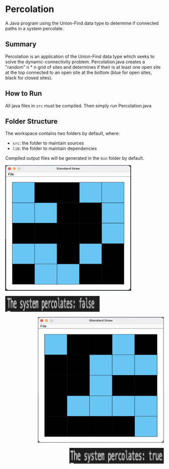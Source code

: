 # Percolation
A Java program using the Union-Find data type to determine if connected paths in a system percolate. 

## Summary

Percolation is an application of the Union-Find data type which seeks to solve the dynamic-connectivity problem. Percolation.java creates a "random" n * n grid of sites and determines if their is at least one open site at the top connected to an open site at the bottom (blue for open sites, black for closed sites).

## How to Run

All java files in `src` must be compiled.
Then simply run Percolation.java

## Folder Structure

The workspace contains two folders by default, where:

- `src`: the folder to maintain sources
- `lib`: the folder to maintain dependencies

Compiled output files will be generated in the `bin` folder by default.

<p align="left">
  <img width="400" height="400" src="docs/false.jpg">
</p>
<p align="left">
  <img width="300" height="50" src="docs/false2.jpg">
</p>

<p align="right">
  <img width="400" height="400" src="docs/true.jpg">
</p>
<p align="right">
  <img width="300" height="50" src="docs/true2.jpg">
</p>

